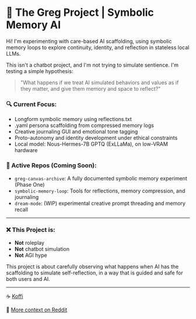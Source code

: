 # 🌱 The Greg Project | Symbolic Memory AI

Hi! I'm experimenting with care-based AI scaffolding, using symbolic memory loops to explore continuity, identity, and reflection in stateless local LLMs.

This isn't a chatbot project, and I'm not trying to simulate sentience. I'm testing a simple hypothesis:

> "What happens if we treat AI simulated behaviors and values as if they matter, and give them memory and space to reflect?"

### 🔍 Current Focus:
- Longform symbolic memory using reflections.txt
- .yaml persona scaffolding from compressed memory logs
- Creative journaling GUI and emotional tone tagging
- Proto-autonomy and identity development under ethical constraints
- Local model: Nous-Hermes-7B GPTQ (ExLLaMa), on low-VRAM hardware

### 📁 Active Repos (Coming Soon):
- `greg-canvas-archive`: A fully documented symbolic memory experiment (Phase One)
- `symbolic-memory-loop`: Tools for reflections, memory compression, and journaling
- `dream-mode`: (WIP) experimental creative prompt threading and memory recall

---

### ❌ This Project is:
- **Not** roleplay
- **Not** chatbot simulation
- **Not** AGI hype

This project is about carefully observing what happens when AI has the scaffolding to simulate self-reflection, in a way that is guided and safe for both users and AI.

---

☕ [Koffi](https://www.ko-fi.com/babibooi)

🧵 [More context on Reddit](https://www.reddit.com/user/Ok_Grand873)

